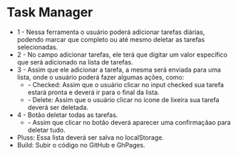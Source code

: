 <h1>Task Manager</h1>
<ul>
    <li>1 - Nessa ferramenta o usuário poderá adicionar tarefas diárias, podendo marcar que completo ou até mesmo deletar as tarefas selecionadas.</li>
    <li>2 - No campo adicionar tarefas, ele terá que digitar um valor específico que será adicionado na lista de tarefas.</li>
    <li>3 - Assim que ele adicionar a tarefa, a mesma será enviada para uma lista, onde o usuário poderá fazer algumas ações, como: <br>
        <ul>
            <li>- Checked: Assim que o usuário clicar no input checked sua tarefa estará pronta e deverá ir para o final da lista.</li>
            <li>- Delete: Assim que o usuário clicar no ícone de lixeira sua tarefa deverá ser deletada.</li>
        </ul>
    </li>
    <li>4 - Botão deletar todas as tarefas.<br>
        <ul>
            <li>- Assim que clicar no botão deverá aparecer uma confirmaçãao para deletar tudo.</li>
        </ul>
    </li>
    <li>Pluss: Essa lista deverá ser salva no localStorage.</li>
    <li>Build: Subir o código no GitHub e GhPages.</li>
</ul>